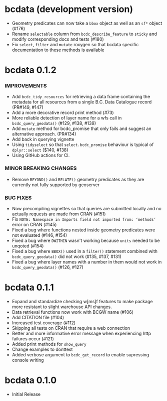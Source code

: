 # bcdata (development version)

* Geometry predicates can now take a `bbox` object as well as an `sf*` object (#176)
* Rename `selectable` column from `bcdc_describe_feature` to `sticky` and modify corresponding docs and tests (#180)
* Fix `select`, `filter` and `mutate` roxygen so that bcdata specific documentation to these methods is available

# bcdata 0.1.2

### IMPROVEMENTS
* Add `bcdc_tidy_resources` for retrieving a data frame containing the metadata for all resources from a single B.C. Data Catalogue record (PR#149, #147)
* Add a more decorative record print method  (#73)
* More reliable detection of layer name for a wfs call in `bcdc_query_geodata()` (#129, #138, #139)
* Add `mutate` method for bcdc_promise that only fails and suggest an alternative approach. (PR#134)
* Add back in querying vignette
* Using `tidyselect` so that `select.bcdc_promise` behaviour is typical of `dplyr::select` ($140, #138)
* Using GitHub actions for CI. 

### MINOR BREAKING CHANGES
* Remove `BEYOND()` and `RELATE()` geometry predicates as they are currently not fully supported by geoserver
                                                        
### BUG FIXES
* Now precompiling vignettes so that queries are submitted locally and no actually requests are made from CRAN (#151)
* Fix `NOTE: Namespace in Imports field not imported from: ‘methods’` error on CRAN (#145)
* Fixed a bug where functions nested inside geometry predicates were not evaluated (#146, #154)
* Fixed a bug where `DWITHIN` wasn't working because `units` needed to be unqoted (#154)
* Fixed a bug where `BBOX()` used in a `filter()` statement combined with `bcdc_query_geodata()` did not work (#135, #137, #131)
* Fixed a bug where layer names with a number in them would not work in `bcdc_query_geodata()` (#126, #127)


# bcdata 0.1.1

* Expand and standardize checking w[ms]f features to make package more resistant to slight warehouse API changes. 
* Data retrieval functions now work with BCGW name (#106)
* Add CITATION file (#104)
* Increased test coverage (#112)
* Skipping all tests on CRAN that require a web connection
* Better and more informative error message when experiencing http failures occur (#121)
* Added print methods for `show_query`
* Change examples to donttest
* Added verbose argument to `bcdc_get_record` to enable supressing console writing

# bcdata 0.1.0

* Initial Release
